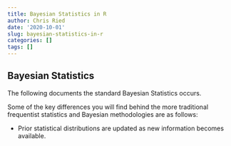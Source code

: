 ```yaml
---
title: Bayesian Statistics in R
author: Chris Ried
date: '2020-10-01'
slug: bayesian-statistics-in-r
categories: []
tags: []
---
```


## Bayesian Statistics 
The following documents the standard Bayesian Statistics occurs. 

Some of the key differences you will find behind the more traditional frequentist statistics and Bayesian methodologies are as follows: 

* Prior statistical distributions are updated as new information becomes available.